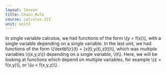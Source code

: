 ```yaml
---
layout: lesson
title: Chain Rule
course: calculus-III
unit: unit3
---
```


In single variable calculus, we had functions of the form \\(y = f(x)\\), with a single variable depending on a single variable. In the last unit, we had functions of the form \\(\textbf{r}(t) = (x(t),y(t),z(t))\\), which was multiple variables \\((x,y,z\\)) depending on a single variable, \\(t\\). Here, we will be looking at functions which depend on multiple variables, for example \\(z = f(x,y)\\), or \\(u = f(x,y,z)\\). 


